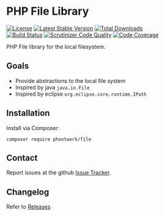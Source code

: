 # PHP File Library

[![License](https://img.shields.io/github/license/phootwork/tokenizer.svg?style=flat-square)](https://packagist.org/packages/phootwork/tokenizer)
[![Latest Stable Version](https://img.shields.io/packagist/v/phootwork/tokenizer.svg?style=flat-square)](https://packagist.org/packages/phootwork/tokenizer)
[![Total Downloads](https://img.shields.io/packagist/dt/phootwork/tokenizer.svg?style=flat-square&colorB=007ec6)](https://packagist.org/packages/phootwork/tokenizer)<br>
[![Build Status](https://img.shields.io/scrutinizer/build/g/phootwork/tokenizer.svg?style=flat-square)](https://travis-ci.org/phootwork/tokenizer)
[![Scrutinizer Code Quality](https://img.shields.io/scrutinizer/g/phootwork/tokenizer.svg?style=flat-square)](https://scrutinizer-ci.com/g/phootwork/tokenizer)
[![Code Coverage](https://img.shields.io/scrutinizer/coverage/g/phootwork/tokenizer.svg?style=flat-square)](https://scrutinizer-ci.com/g/phootwork/tokenizer)

PHP File library for the local filesystem.

## Goals

- Provide abstractions to the local file system
- Inspired by java `java.io.File`
- Inspired by eclipse `org.eclipse.core.runtime.IPath`

## Installation

Install via Composer:

```
composer require phootwork/file
```

## Contact

Report issues at the github [Issue Tracker](https://github.com/phootwork/file/issues).

## Changelog

Refer to [Releases](https://github.com/phootwork/file/releases)
